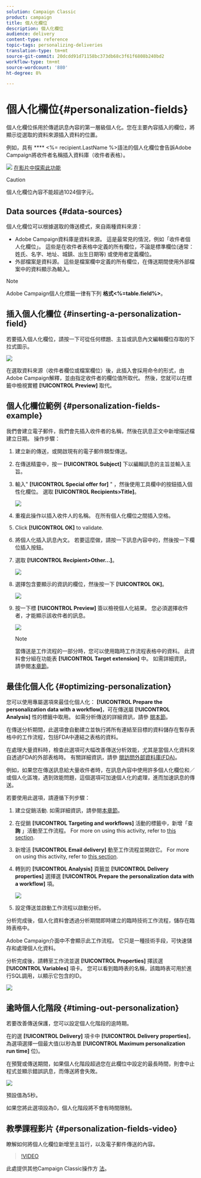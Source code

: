 ```yaml
---
solution: Campaign Classic
product: campaign
title: 個人化欄位
description: 個人化欄位
audience: delivery
content-type: reference
topic-tags: personalizing-deliveries
translation-type: tm+mt
source-git-commit: 20dcdd91d71158bc373db68c3f61f6808b240bd2
workflow-type: tm+mt
source-wordcount: '880'
ht-degree: 8%

---
```



# 個人化欄位{#personalization-fields}

個人化欄位係用於傳遞訊息內容的第一層級個人化。您在主要內容插入的欄位，將顯示從選取的資料來源插入資料的位置。

例如，具有 **** &lt;%= recipient.LastName %>語法的個人化欄位會告訴Adobe Campaign將收件者名稱插入資料庫（收件者表格）。

![](assets/do-not-localize/how-to-video.png) [在影片中探索此功能](#personalization-fields-video)

>[!CAUTION]
>
>個人化欄位內容不能超過1024個字元。

## Data sources {#data-sources}

個人化欄位可以根據選取的傳送模式，來自兩種資料來源：

* Adobe Campaign資料庫是資料來源。 這是最常見的情況，例如「收件者個人化欄位」。 這些是在收件者表格中定義的所有欄位，不論是標準欄位(通常：姓氏、名字、地址、城鎮、出生日期等) 或使用者定義欄位。
* 外部檔案是資料源。 這些是檔案欄中定義的所有欄位，在傳送期間使用外部檔案中的資料顯示為輸入。

>[!NOTE]
>
>Adobe Campaign個人化標籤一律有下列 **格式&lt;%=table.field%>**。

## 插入個人化欄位 {#inserting-a-personalization-field}

若要插入個人化欄位，請按一下可從任何標題、主旨或訊息內文編輯欄位存取的下拉式圖示。

![](assets/s_ncs_user_add_custom_field.png)

在選取資料來源（收件者欄位或檔案欄位）後，此插入會採用命令的形式，由Adobe Campaign解釋，並由指定收件者的欄位值所取代。 然後，您就可以在標籤中檢視實體 **[!UICONTROL Preview]** 取代。

## 個人化欄位範例 {#personalization-fields-example}

我們會建立電子郵件，我們會先插入收件者的名稱，然後在訊息正文中新增描述檔建立日期。 操作步驟：

1. 建立新的傳送，或開啟現有的電子郵件類型傳送。
1. 在傳送精靈中，按一 **[!UICONTROL Subject]** 下以編輯訊息的主旨並輸入主旨。
1. 輸入&quot; **[!UICONTROL Special offer for]** &quot; ，然後使用工具欄中的按鈕插入個性化欄位。 選取 **[!UICONTROL Recipients>Title]**。

   ![](assets/s_ncs_user_insert_custom_field.png)

1. 重複此操作以插入收件人的名稱。 在所有個人化欄位之間插入空格。
1. Click **[!UICONTROL OK]** to validate.
1. 將個人化插入訊息內文。 若要這麼做，請按一下訊息內容中的，然後按一下欄位插入按鈕。
1. 選取 **[!UICONTROL Recipient>Other...]**。

   ![](assets/s_ncs_user_insert_custom_field_b.png)

1. 選擇包含要顯示的資訊的欄位，然後按一下 **[!UICONTROL OK]**。

   ![](assets/s_ncs_user_insert_custom_field_c.png)

1. 按一下標 **[!UICONTROL Preview]** 簽以檢視個人化結果。 您必須選擇收件者，才能顯示該收件者的訊息。

   ![](assets/s_ncs_user_insert_custom_field_d.png)

   >[!NOTE]
   >
   >當傳送是工作流程的一部分時，您可以使用臨時工作流程表格中的資料。 此資料會分組在功能表 **[!UICONTROL Target extension]** 中。 如需詳細資訊，請參閱[本章節](../../workflow/using/data-life-cycle.md#target-data)。

## 最佳化個人化 {#optimizing-personalization}

您可以使用專屬選項來最佳化個人化： **[!UICONTROL Prepare the personalization data with a workflow]**，可在傳送屬 **[!UICONTROL Analysis]** 性的標籤中取用。 如需分析傳送的詳細資訊，請參 [閱本節](../../delivery/using/steps-validating-the-delivery.md#analyzing-the-delivery)。

在傳送分析期間，此選項會自動建立並執行將所有連結至目標的資料儲存在暫存表格中的工作流程，包括FDA中連結之表格的資料。

在處理大量資料時，檢查此選項可大幅改善傳送分析效能，尤其是當個人化資料來自透過FDA的外部表格時。 有關詳細資訊，請參 [閱訪問外部資料庫(FDA)](../../installation/using/about-fda.md)。

例如，如果您在傳送訊息給大量收件者時，在訊息內容中使用許多個人化欄位和／或個人化區塊，遇到效能問題，這個選項可加速個人化的處理，進而加速訊息的傳送。

若要使用此選項，請遵循下列步驟：

1. 建立促銷活動. 如需詳細資訊，請參閱[本章節](../../campaign/using/setting-up-marketing-campaigns.md#creating-a-campaign)。
1. 在促銷 **[!UICONTROL Targeting and workflows]** 活動的標籤中，新增「查 **詢** 」活動至工作流程。 For more on using this activity, refer to [this section](../../workflow/using/query.md).
1. 新增活 **[!UICONTROL Email delivery]** 動至工作流程並開啟它。 For more on using this activity, refer to [this section](../../workflow/using/delivery.md).
1. 轉到的 **[!UICONTROL Analysis]** 頁籤並 **[!UICONTROL Delivery properties]** 選擇選 **[!UICONTROL Prepare the personalization data with a workflow]** 項。

   ![](assets/perso_optimization.png)

1. 設定傳送並啟動工作流程以啟動分析。

分析完成後，個人化資料會透過分析期間即時建立的臨時技術工作流程，儲存在臨時表格中。

Adobe Campaign介面中不會顯示此工作流程。 它只是一種技術手段，可快速儲存和處理個人化資料。

分析完成後，請轉至工作流並選 **[!UICONTROL Properties]** 擇該選 **[!UICONTROL Variables]** 項卡。 您可以看到臨時表的名稱，該臨時表可用於進行SQL調用，以顯示它包含的ID。

![](assets/perso_optimization_temp_table.png)

## 逾時個人化階段 {#timing-out-personalization}

若要改善傳送保護，您可以設定個人化階段的逾時期。

在的選 **[!UICONTROL Delivery]** 項卡中 **[!UICONTROL Delivery properties]**，為選項選擇一個最大值(以秒為單 **[!UICONTROL Maximum personalization run time]** 位)。

在預覽或傳送期間，如果個人化階段超過您在此欄位中設定的最長時間，則會中止程式並顯示錯誤訊息，而傳送將會失敗。

![](assets/perso_time-out.png)

預設值為5秒。

如果您將此選項設為0，個人化階段將不會有時間限制。

## 教學課程影片 {#personalization-fields-video}

瞭解如何將個人化欄位新增至主旨行，以及電子郵件傳送的內容。

>[!VIDEO](https://video.tv.adobe.com/v/24925?quality=12)

此處提供其他Campaign Classic操作方 [法](https://experienceleague.adobe.com/docs/campaign-classic-learn/tutorials/overview.html)。
